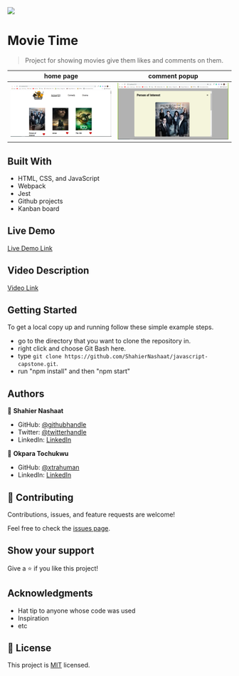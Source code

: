![](https://img.shields.io/badge/Microverse-blueviolet)

# Movie Time

> Project for showing movies give them likes and comments on them.

 home page                                  |  comment popup
:------------------------------------------:|:---------------------------------------:
![screenshot](./images/app_screenshot.png)  |  ![screenshot](./images/comments-popup.PNG)




## Built With

- HTML, CSS, and JavaScript
- Webpack
- Jest
- Github projects
- Kanban board

## Live Demo

[Live Demo Link](https://shahiernashaat.github.io/javascript-capstone/)

## Video Description

[Video Link](https://drive.google.com/file/d/1JYEPUQkCrPc-HvVkAWP98kbODtPj_L8G/view?usp=sharing)


## Getting Started

To get a local copy up and running follow these simple example steps.

- go to the directory that you want to clone the repository in.
- right click and choose Git Bash here.
- type ```git clone https://github.com/ShahierNashaat/javascript-capstone.git```.
- run "npm install" and then "npm start"



## Authors

👤 **Shahier Nashaat**

- GitHub: [@githubhandle](https://github.com/ShahierNashaat)
- Twitter: [@twitterhandle](https://twitter.com/ShahierN)
- LinkedIn: [LinkedIn](https://www.linkedin.com/in/shahier-nashaat-73519313a/)

👤 **Okpara Tochukwu**

- GitHub: [@xtrahuman](https://github.com/xtrahuman)
- LinkedIn: [LinkedIn](https://linkedin.com/in/tochukwu-okpara-449528197)

## 🤝 Contributing

Contributions, issues, and feature requests are welcome!

Feel free to check the [issues page](../../issues/).

## Show your support

Give a ⭐️ if you like this project!

## Acknowledgments

- Hat tip to anyone whose code was used
- Inspiration
- etc

## 📝 License

This project is [MIT](./MIT.md) licensed.
